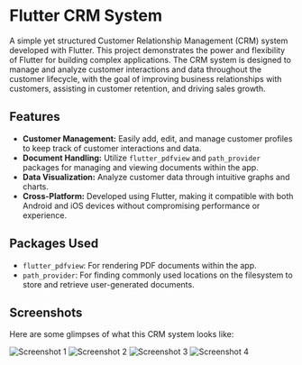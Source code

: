 # Flutter CRM System

A simple yet structured Customer Relationship Management (CRM) system developed with Flutter. This project demonstrates the power and flexibility of Flutter for building complex applications. The CRM system is designed to manage and analyze customer interactions and data throughout the customer lifecycle, with the goal of improving business relationships with customers, assisting in customer retention, and driving sales growth.

## Features

- **Customer Management:** Easily add, edit, and manage customer profiles to keep track of customer interactions and data.
- **Document Handling:** Utilize `flutter_pdfview` and `path_provider` packages for managing and viewing documents within the app.
- **Data Visualization:** Analyze customer data through intuitive graphs and charts.
- **Cross-Platform:** Developed using Flutter, making it compatible with both Android and iOS devices without compromising performance or experience.

## Packages Used

- `flutter_pdfview`: For rendering PDF documents within the app.
- `path_provider`: For finding commonly used locations on the filesystem to store and retrieve user-generated documents.

## Screenshots

Here are some glimpses of what this CRM system looks like:

![Screenshot 1](./sample/1.png)
![Screenshot 2](./sample/2.png)
![Screenshot 3](./sample/3.png)
![Screenshot 4](./sample/4.png)